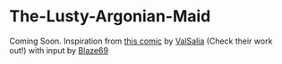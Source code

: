# The-Lusty-Argonian-Maid
Coming Soon. Inspiration from [this comic](http://www.furaffinity.net/view/21183136/) by [ValSalia](http://www.furaffinity.net/user/valsalia/) (Check their work out!) with input by [Blaze69](http://www.loverslab.com/user/90180-blaze69/)
